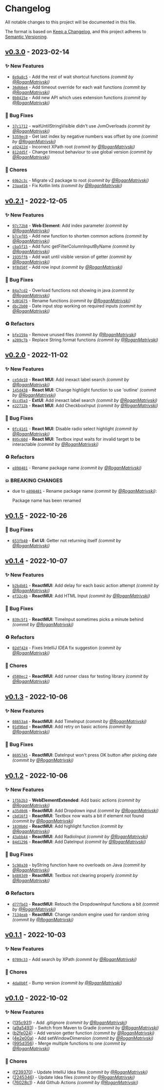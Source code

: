 # Changelog
All notable changes to this project will be documented in this file.

The format is based on [Keep a Changelog](https://keepachangelog.com/en/1.0.0/),
and this project adheres to [Semantic Versioning](https://semver.org/spec/v2.0.0.html).

## [v0.3.0] - 2023-02-14
### :sparkles: New Features
- [`8e9a8c5`](https://github.com/RoganMatrivski/AutalonDriver-Java/commit/8e9a8c53d3dbe378782c212c1455f8f03ae0dfce) - Add the rest of wait shortcut functions *(commit by [@RoganMatrivski](https://github.com/RoganMatrivski))*
- [`36d66e4`](https://github.com/RoganMatrivski/AutalonDriver-Java/commit/36d66e487ebcfd39ecc202ca86825df8c053509c) - Add timeout override for each wait functions *(commit by [@RoganMatrivski](https://github.com/RoganMatrivski))*
- [`0b0415e`](https://github.com/RoganMatrivski/AutalonDriver-Java/commit/0b0415e8dfb62bce3d174ea6a74d5262fddc336e) - Add new API which uses extension functions *(commit by [@RoganMatrivski](https://github.com/RoganMatrivski))*

### :bug: Bug Fixes
- [`37c1712`](https://github.com/RoganMatrivski/AutalonDriver-Java/commit/37c1712cbb071e066d64788a3fe0fb7e51c61f25) - waitUntilStringVisible didn't use JvmOverloads *(commit by [@RoganMatrivski](https://github.com/RoganMatrivski))*
- [`5359ec0`](https://github.com/RoganMatrivski/AutalonDriver-Java/commit/5359ec02e596c1b02b8c43d2868850892b00ca7a) - Get last index by negative numbers was offset by one *(commit by [@RoganMatrivski](https://github.com/RoganMatrivski))*
- [`a92422d`](https://github.com/RoganMatrivski/AutalonDriver-Java/commit/a92422dbea938f27460b9d8710a65533fcf539fc) - Incorrect XPath root *(commit by [@RoganMatrivski](https://github.com/RoganMatrivski))*
- [`812dd5f`](https://github.com/RoganMatrivski/AutalonDriver-Java/commit/812dd5feec6e594abbf2410c5bf8edf899645b60) - Change timeout behaviour to use global version *(commit by [@RoganMatrivski](https://github.com/RoganMatrivski))*

### :wrench: Chores
- [`69b2c3c`](https://github.com/RoganMatrivski/AutalonDriver-Java/commit/69b2c3c1c9a439af110ca78a16c14afbd1f4f1b7) - Migrate v2 package to root *(commit by [@RoganMatrivski](https://github.com/RoganMatrivski))*
- [`23aad16`](https://github.com/RoganMatrivski/AutalonDriver-Java/commit/23aad161e332b0d93b6ad186cd8c11fef562a771) - Fix Kotlin lints *(commit by [@RoganMatrivski](https://github.com/RoganMatrivski))*


## [v0.2.1] - 2022-12-05
### :sparkles: New Features
- [`97c72b8`](https://github.com/RoganMatrivski/AutalonDriver-Java/commit/97c72b8757673d3733753e063ed34bd9c5148419) - **Web Element**: Add index parameter *(commit by [@RoganMatrivski](https://github.com/RoganMatrivski))*
- [`b7cef05`](https://github.com/RoganMatrivski/AutalonDriver-Java/commit/b7cef05d4292aabe3cd8c9d96e63f1a4aee8ca29) - Add new function to shorten common actions *(commit by [@RoganMatrivski](https://github.com/RoganMatrivski))*
- [`cba5f15`](https://github.com/RoganMatrivski/AutalonDriver-Java/commit/cba5f15dba7d86f9fe5e9ec9553522da7d1be2e8) - Add func getFilterColumnInputByName *(commit by [@RoganMatrivski](https://github.com/RoganMatrivski))*
- [`1935ff6`](https://github.com/RoganMatrivski/AutalonDriver-Java/commit/1935ff6778e2a5ab3d2422178658c178c52a17c6) - Add wait until visible version of getter *(commit by [@RoganMatrivski](https://github.com/RoganMatrivski))*
- [`9f8d50f`](https://github.com/RoganMatrivski/AutalonDriver-Java/commit/9f8d50fec2c1c670236881cd1a3535705b289e10) - Add row input *(commit by [@RoganMatrivski](https://github.com/RoganMatrivski))*

### :bug: Bug Fixes
- [`84a7cd2`](https://github.com/RoganMatrivski/AutalonDriver-Java/commit/84a7cd29b6c9d86630c81f5365933ffb38fd57b7) - Overload functions not showing in java *(commit by [@RoganMatrivski](https://github.com/RoganMatrivski))*
- [`5d01675`](https://github.com/RoganMatrivski/AutalonDriver-Java/commit/5d01675710312a3359003dde40aa0c84609fcf19) - Rename functions *(commit by [@RoganMatrivski](https://github.com/RoganMatrivski))*
- [`dbc2b00`](https://github.com/RoganMatrivski/AutalonDriver-Java/commit/dbc2b00c93a7c78b701b7359fe301667a3059856) - Date input stop working on required inputs *(commit by [@RoganMatrivski](https://github.com/RoganMatrivski))*

### :recycle: Refactors
- [`bfe159a`](https://github.com/RoganMatrivski/AutalonDriver-Java/commit/bfe159a3c74b513a4aacba4bd60595908999d606) - Remove unused files *(commit by [@RoganMatrivski](https://github.com/RoganMatrivski))*
- [`a209c7b`](https://github.com/RoganMatrivski/AutalonDriver-Java/commit/a209c7b9d1d990da060e68e3d351719f6f0992d5) - Replace String.format functions *(commit by [@RoganMatrivski](https://github.com/RoganMatrivski))*


## [v0.2.0] - 2022-11-02
### :sparkles: New Features
- [`ce5de10`](https://github.com/RoganMatrivski/AutalonDriver-Java/commit/ce5de104ac05d1ee2acc4b2d4e36d148e63145ba) - **React MUI**: Add inexact label search *(commit by [@RoganMatrivski](https://github.com/RoganMatrivski))*
- [`145d438`](https://github.com/RoganMatrivski/AutalonDriver-Java/commit/145d4384b82884169711e56c21d5abdf78eb3f64) - **React MUI**: Change highlight function to use 'outline' *(commit by [@RoganMatrivski](https://github.com/RoganMatrivski))*
- [`dccd5a3`](https://github.com/RoganMatrivski/AutalonDriver-Java/commit/dccd5a3168f110cc5d5264ea9c65e24014b77150) - **ExtUI**: Add inexact label search *(commit by [@RoganMatrivski](https://github.com/RoganMatrivski))*
- [`e22712b`](https://github.com/RoganMatrivski/AutalonDriver-Java/commit/e22712bb39ec46f192674ed2eda558957ef6ea16) - **React MUI**: Add CheckboxInput *(commit by [@RoganMatrivski](https://github.com/RoganMatrivski))*

### :bug: Bug Fixes
- [`0fc41d1`](https://github.com/RoganMatrivski/AutalonDriver-Java/commit/0fc41d177ffae2fe782e4ade7c138155a2eb0b41) - **React MUI**: Disable radio select highlight *(commit by [@RoganMatrivski](https://github.com/RoganMatrivski))*
- [`895c60d`](https://github.com/RoganMatrivski/AutalonDriver-Java/commit/895c60d930cbe4c59b53631495e8d485c31e2964) - **React MUI**: Textbox input waits for invalid target to be interactable *(commit by [@RoganMatrivski](https://github.com/RoganMatrivski))*

### :recycle: Refactors
- [`e898481`](https://github.com/RoganMatrivski/AutalonDriver-Java/commit/e898481c6076903e242bda05731bc03bb212df8f) - Rename package name *(commit by [@RoganMatrivski](https://github.com/RoganMatrivski))*

### :boom: BREAKING CHANGES
- due to [`e898481`](https://github.com/RoganMatrivski/AutalonDriver-Java/commit/e898481c6076903e242bda05731bc03bb212df8f) - Rename package name *(commit by [@RoganMatrivski](https://github.com/RoganMatrivski))*:

  Package name has been renamed


## [v0.1.5] - 2022-10-26
### :bug: Bug Fixes
- [`653fb40`](https://github.com/RoganMatrivski/AutalonDriver-Java/commit/653fb40d357d965a10c92153b28d792ff0e9f348) - **Ext UI**: Getter not returning itself *(commit by [@RoganMatrivski](https://github.com/RoganMatrivski))*


## [v0.1.4] - 2022-10-07
### :sparkles: New Features
- [`b2b4b81`](https://github.com/RoganMatrivski/AutalonDriver-Java/commit/b2b4b818056d44663b09e96f6ac24e5deff78cb4) - **ReactMUI**: Add delay for each basic action attempt *(commit by [@RoganMatrivski](https://github.com/RoganMatrivski))*
- [`ef32c4b`](https://github.com/RoganMatrivski/AutalonDriver-Java/commit/ef32c4b5b0948db2ec1f67b2715c99ece60f0126) - **ReactMUI**: Add HTML Input *(commit by [@RoganMatrivski](https://github.com/RoganMatrivski))*

### :bug: Bug Fixes
- [`839c5f1`](https://github.com/RoganMatrivski/AutalonDriver-Java/commit/839c5f1f33fd91464e3303ede94ab28036796e82) - **ReactMUI**: TimeInput sometimes picks a minute behind *(commit by [@RoganMatrivski](https://github.com/RoganMatrivski))*

### :recycle: Refactors
- [`02df424`](https://github.com/RoganMatrivski/AutalonDriver-Java/commit/02df424c1f37afcd413de80df451503c41a24f0f) - Fixes IntelliJ IDEA fix suggestion *(commit by [@RoganMatrivski](https://github.com/RoganMatrivski))*

### :wrench: Chores
- [`d580ec2`](https://github.com/RoganMatrivski/AutalonDriver-Java/commit/d580ec20025a4be86b1930bf0ccf59463030950c) - **ReactMUI**: Add runner class for testing library *(commit by [@RoganMatrivski](https://github.com/RoganMatrivski))*


## [v0.1.3] - 2022-10-06
### :sparkles: New Features
- [`08653a4`](https://github.com/RoganMatrivski/AutalonDriver-Java/commit/08653a4b80e01d9d622ad79bee0442ac9fd9c5f5) - **ReactMUI**: Add TimeInput *(commit by [@RoganMatrivski](https://github.com/RoganMatrivski))*
- [`01d96ed`](https://github.com/RoganMatrivski/AutalonDriver-Java/commit/01d96ed7b9fb90d22b65c75d7590e24b64463a5d) - **ReactMUI**: Add retry on basic actions *(commit by [@RoganMatrivski](https://github.com/RoganMatrivski))*

### :bug: Bug Fixes
- [`8695745`](https://github.com/RoganMatrivski/AutalonDriver-Java/commit/869574527dc6a9c0ca645699a6741e19842cda72) - **ReactMUI**: DateInput won't press OK button after picking date *(commit by [@RoganMatrivski](https://github.com/RoganMatrivski))*


## [v0.1.2] - 2022-10-06
### :sparkles: New Features
- [`1f5b2b3`](https://github.com/RoganMatrivski/AutalonDriver-Java/commit/1f5b2b3a584cdadc22b73df372ad3f00e839ab4b) - **WebElementExtended**: Add basic actions *(commit by [@RoganMatrivski](https://github.com/RoganMatrivski))*
- [`a35d0d6`](https://github.com/RoganMatrivski/AutalonDriver-Java/commit/a35d0d6106485fc5d7374002039cc455054b2b6f) - **ReactMUI**: Add Dropdown input *(commit by [@RoganMatrivski](https://github.com/RoganMatrivski))*
- [`cbd16f3`](https://github.com/RoganMatrivski/AutalonDriver-Java/commit/cbd16f3a318cae55c03f5e69c655dc2255a5ea8d) - **ReactMUI**: Textbox now waits a bit if element not found *(commit by [@RoganMatrivski](https://github.com/RoganMatrivski))*
- [`1830b0d`](https://github.com/RoganMatrivski/AutalonDriver-Java/commit/1830b0d9c59af4d50d04fea4b396ac13cf2ee005) - **ReactMUI**: Add highlight function *(commit by [@RoganMatrivski](https://github.com/RoganMatrivski))*
- [`43abb44`](https://github.com/RoganMatrivski/AutalonDriver-Java/commit/43abb4451f23ac3e52beba3d2f9196d77ccfa797) - **ReactMUI**: Add RadioInput *(commit by [@RoganMatrivski](https://github.com/RoganMatrivski))*
- [`84d1296`](https://github.com/RoganMatrivski/AutalonDriver-Java/commit/84d1296d113c470ced3396f774ede844e725fe20) - **ReactMUI**: Add DateInput *(commit by [@RoganMatrivski](https://github.com/RoganMatrivski))*

### :bug: Bug Fixes
- [`5c90a30`](https://github.com/RoganMatrivski/AutalonDriver-Java/commit/5c90a304a1c0837e7c2d186d7e472e63178775a1) - byString function have no overloads on Java *(commit by [@RoganMatrivski](https://github.com/RoganMatrivski))*
- [`b4803d9`](https://github.com/RoganMatrivski/AutalonDriver-Java/commit/b4803d9a77cd7d1fd14aab3c9d85bf90c1907620) - **ReactMUI**: Textbox not clearing properly *(commit by [@RoganMatrivski](https://github.com/RoganMatrivski))*

### :recycle: Refactors
- [`d77fbd3`](https://github.com/RoganMatrivski/AutalonDriver-Java/commit/d77fbd389ae9281fef3e8a60d3b234099cb2aa86) - **ReactMUI**: Retouch the DropdownInput functions a bit *(commit by [@RoganMatrivski](https://github.com/RoganMatrivski))*
- [`7134eab`](https://github.com/RoganMatrivski/AutalonDriver-Java/commit/7134eab3385d9a028ee0d57ce5c0b9a7c6f46dfc) - **ReactMUI**: Change random engine used for random string *(commit by [@RoganMatrivski](https://github.com/RoganMatrivski))*


## [v0.1.1] - 2022-10-03
### :sparkles: New Features
- [`0709c33`](https://github.com/RoganMatrivski/AutalonDriver-Java/commit/0709c331c7aedcef3327cd2e8e601a5e62c064de) - Add search by XPath *(commit by [@RoganMatrivski](https://github.com/RoganMatrivski))*

### :wrench: Chores
- [`4da8b0f`](https://github.com/RoganMatrivski/AutalonDriver-Java/commit/4da8b0f9609d2b7bd235881c314cdb2024fe9948) - Bump version *(commit by [@RoganMatrivski](https://github.com/RoganMatrivski))*

## [v0.1.0] - 2022-10-02
### :sparkles: New Features
- ([135c931](https://github.com/RoganMatrivski/AutalonDriver-Java/commit/135c931f48ec4c62238c00156278a17cf94d723c)) - Add .gitignore *(commit by [@RoganMatrivski](https://github.com/RoganMatrivski))*
- ([a9a5493](https://github.com/RoganMatrivski/AutalonDriver-Java/commit/a9a549351ba5bd629fcca1f8d03e51919bd4ca90)) - Switch from Maven to Gradle *(commit by [@RoganMatrivski](https://github.com/RoganMatrivski))*
- ([b2fe024](https://github.com/RoganMatrivski/AutalonDriver-Java/commit/b2fe0241d0dbc2dfd4ed8ccc71388601600779df)) - Add version getter function *(commit by [@RoganMatrivski](https://github.com/RoganMatrivski))*
- ([4e2e00a](https://github.com/RoganMatrivski/AutalonDriver-Java/commit/4e2e00abb73b4f21a049de1149216a19a7615f24)) - Add setWindowDimension *(commit by [@RoganMatrivski](https://github.com/RoganMatrivski))*
- ([995d356](https://github.com/RoganMatrivski/AutalonDriver-Java/commit/995d356f2a989156d3167a9c568f3de6445d5edb)) - Merge multiple functions to one *(commit by [@RoganMatrivski](https://github.com/RoganMatrivski))*

### :wrench: Chores
- ([f239370](https://github.com/RoganMatrivski/AutalonDriver-Java/commit/f239370d39fb7b71c14409e0e6b28d4e1f6addb4)) - Update IntelliJ Idea files *(commit by [@RoganMatrivski](https://github.com/RoganMatrivski))*
- ([2245346](https://github.com/RoganMatrivski/AutalonDriver-Java/commit/2245346626fddff811f7eda4539b72566914c096)) - Update Idea files *(commit by [@RoganMatrivski](https://github.com/RoganMatrivski))*
- ([76028c1](https://github.com/RoganMatrivski/AutalonDriver-Java/commit/76028c1d5883446a2e7906c4eaf2c281c3f07795)) - Add Github Actions *(commit by [@RoganMatrivski](https://github.com/RoganMatrivski))*


[v0.1.1]: https://github.com/RoganMatrivski/AutalonDriver-Java/compare/v0.1.0...v0.1.1
[v0.1.0]: https://github.com/RoganMatrivski/AutalonDriver-Java/compare/v0.0.1...v0.1.0

[v0.1.2]: https://github.com/RoganMatrivski/AutalonDriver-Java/compare/v0.1.1...v0.1.2
[v0.1.3]: https://github.com/RoganMatrivski/AutalonDriver-Java/compare/v0.1.2...v0.1.3
[v0.1.4]: https://github.com/RoganMatrivski/AutalonDriver-Java/compare/v0.1.3...v0.1.4
[v0.1.5]: https://github.com/RoganMatrivski/AutalonDriver-Java/compare/v0.1.4...v0.1.5
[v0.2.0]: https://github.com/RoganMatrivski/AutalonDriver-Java/compare/v0.1.5...v0.2.0
[v0.2.1]: https://github.com/RoganMatrivski/AutalonDriver-Java/compare/v0.2.0...v0.2.1
[v0.3.0]: https://github.com/RoganMatrivski/AutalonDriver-Java/compare/v0.2.1...v0.3.0